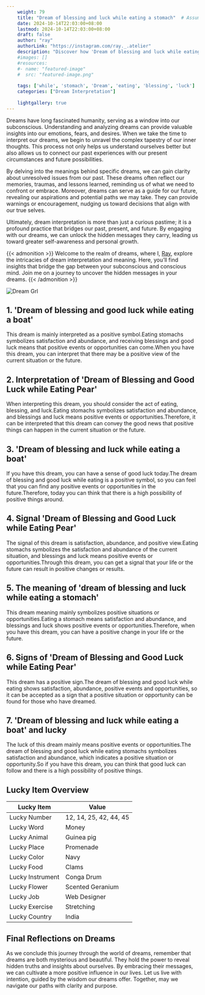 ```yaml
---
    weight: 79
    title: "Dream of blessing and luck while eating a stomach"  # Assuming 'title' column exists
    date: 2024-10-14T22:03:00+08:00
    lastmod: 2024-10-14T22:03:00+08:00
    draft: false
    author: "ray"
    authorLink: "https://instagram.com/ray._.atelier"
    description: "Discover how 'Dream of blessing and luck while eating a stomach' can interpret your future and uncover its significant meanings in your life."
    #images: []
    #resources:
    #- name: "featured-image"
    #  src: "featured-image.png"
    
    tags: ['while', 'stomach', 'Dream', 'eating', 'blessing', 'luck']
    categories: ["Dream Interpretation"]
    
    lightgallery: true
---
```

    
Dreams have long fascinated humanity, serving as a window into our subconscious. Understanding and analyzing dreams can provide valuable insights into our emotions, fears, and desires. When we take the time to interpret our dreams, we begin to unravel the complex tapestry of our inner thoughts. This process not only helps us understand ourselves better but also allows us to connect our past experiences with our present circumstances and future possibilities.

By delving into the meanings behind specific dreams, we can gain clarity about unresolved issues from our past. These dreams often reflect our memories, traumas, and lessons learned, reminding us of what we need to confront or embrace. Moreover, dreams can serve as a guide for our future, revealing our aspirations and potential paths we may take. They can provide warnings or encouragement, nudging us toward decisions that align with our true selves.

Ultimately, dream interpretation is more than just a curious pastime; it is a profound practice that bridges our past, present, and future. By engaging with our dreams, we can unlock the hidden messages they carry, leading us toward greater self-awareness and personal growth.

{{< admonition >}}
Welcome to the realm of dreams, where I, [Ray](https://instagram.com/ray._.atelier), explore the intricacies of dream interpretation and meaning. Here, you’ll find insights that bridge the gap between your subconscious and conscious mind. Join me on a journey to uncover the hidden messages in your dreams.
{{< /admonition >}}

![Dream Grl](https://cdn.pixabay.com/photo/2017/11/02/03/35/gothic-2910057_1280.jpg "Dream Grl")

## 1. 'Dream of blessing and good luck while eating a boat'
This dream is mainly interpreted as a positive symbol.Eating stomachs symbolizes satisfaction and abundance, and receiving blessings and good luck means that positive events or opportunities can come.When you have this dream, you can interpret that there may be a positive view of the current situation or the future.

## 2. Interpretation of 'Dream of Blessing and Good Luck while Eating Pear'
When interpreting this dream, you should consider the act of eating, blessing, and luck.Eating stomachs symbolizes satisfaction and abundance, and blessings and luck means positive events or opportunities.Therefore, it can be interpreted that this dream can convey the good news that positive things can happen in the current situation or the future.

## 3. 'Dream of blessing and luck while eating a boat'
If you have this dream, you can have a sense of good luck today.The dream of blessing and good luck while eating is a positive symbol, so you can feel that you can find any positive events or opportunities in the future.Therefore, today you can think that there is a high possibility of positive things around.

## 4. Signal 'Dream of Blessing and Good Luck while Eating Pear'
The signal of this dream is satisfaction, abundance, and positive view.Eating stomachs symbolizes the satisfaction and abundance of the current situation, and blessings and luck means positive events or opportunities.Through this dream, you can get a signal that your life or the future can result in positive changes or results.

## 5. The meaning of 'dream of blessing and luck while eating a stomach'
This dream meaning mainly symbolizes positive situations or opportunities.Eating a stomach means satisfaction and abundance, and blessings and luck shows positive events or opportunities.Therefore, when you have this dream, you can have a positive change in your life or the future.

## 6. Signs of 'Dream of Blessing and Good Luck while Eating Pear'
This dream has a positive sign.The dream of blessing and good luck while eating shows satisfaction, abundance, positive events and opportunities, so it can be accepted as a sign that a positive situation or opportunity can be found for those who have dreamed.

## 7. 'Dream of blessing and luck while eating a boat' and lucky
The luck of this dream mainly means positive events or opportunities.The dream of blessing and good luck while eating stomachs symbolizes satisfaction and abundance, which indicates a positive situation or opportunity.So if you have this dream, you can think that good luck can follow and there is a high possibility of positive things.

## Lucky Item Overview
| Lucky Item          | Value              |
|---------------|--------------------|
| Lucky Number        | 12, 14, 25, 42, 44, 45  |
| Lucky Word          | Money |
| Lucky Animal        | Guinea pig |
| Lucky Place         | Promenade     |
| Lucky Color         | Navy     |
| Lucky Food          | Clams      |
| Lucky Instrument    | Conga Drum |
| Lucky Flower        | Scented Geranium    |
| Lucky Job           | Web Designer       |
| Lucky Exercise      | Stretching  |
| Lucky Country       | India    |


##  Final Reflections on Dreams

As we conclude this journey through the world of dreams, remember that dreams are both mysterious and beautiful. They hold the power to reveal hidden truths and insights about ourselves. By embracing their messages, we can cultivate a more positive influence in our lives. Let us live with intention, guided by the wisdom our dreams offer. Together, may we navigate our paths with clarity and purpose.
